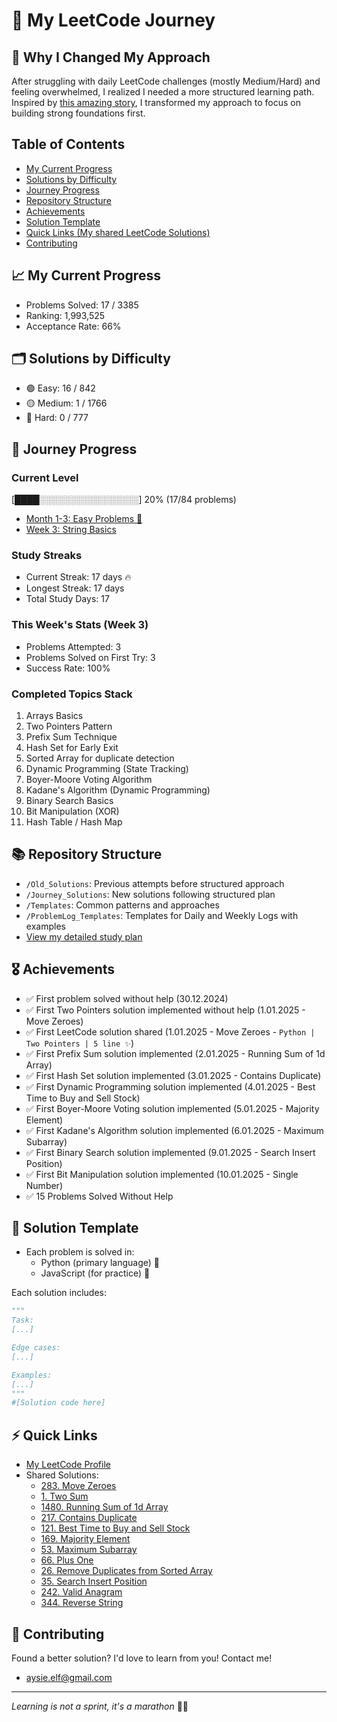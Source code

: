 # 🚀 My LeetCode Journey

## 🔄 Why I Changed My Approach
After struggling with daily LeetCode challenges (mostly Medium/Hard) and feeling overwhelmed, I realized I needed a more structured learning path. Inspired by [this amazing story](https://leetcode.com/discuss/interview-experience/716202/amz-google-facebook-offer-reject-reject-my-journey-from-failure-to-offer-at-faang), I transformed my approach to focus on building strong foundations first.

## Table of Contents
- [My Current Progress](#-my-current-progress)
- [Solutions by Difficulty](#-solutions-by-difficulty)
- [Journey Progress](#-journey-progress)
- [Repository Structure](#-repository-structure)
- [Achievements](#-achievements)
- [Solution Template](#-solution-template)
- [Quick Links (My shared LeetCode Solutions)](#-quick-links)
- [Contributing](#-contributing)

## 📈 My Current Progress
- Problems Solved: 17 / 3385
- Ranking: 1,993,525
- Acceptance Rate: 66%

## 🗂️ Solutions by Difficulty
- 🟢 Easy: 16 / 842
- 🟡 Medium: 1 / 1766
- 🔴 Hard: 0 / 777

## 🎯 Journey Progress
### Current Level
[████░░░░░░░░░░░░░░░░] 20% (17/84 problems)
- [Month 1-3: Easy Problems 👶](Journey_Solutions/1_Month)
- [Week 3: String Basics](Journey_Solutions/1_Month/3_Week)

### Study Streaks
- Current Streak: 17 days 🔥
- Longest Streak: 17 days
- Total Study Days: 17

### This Week's Stats (Week 3)
- Problems Attempted: 3
- Problems Solved on First Try: 3
- Success Rate: 100%

### Completed Topics Stack
1. Arrays Basics
2. Two Pointers Pattern
3. Prefix Sum Technique
4. Hash Set for Early Exit
5. Sorted Array for duplicate detection
6. Dynamic Programming (State Tracking)
7. Boyer-Moore Voting Algorithm
8. Kadane's Algorithm (Dynamic Programming)
9. Binary Search Basics
10. Bit Manipulation (XOR)
11. Hash Table / Hash Map

## 📚 Repository Structure
- `/Old_Solutions`: Previous attempts before structured approach
- `/Journey_Solutions`: New solutions following structured plan
- `/Templates`: Common patterns and approaches
- `/ProblemLog_Templates`: Templates for Daily and Weekly Logs with examples
- [View my detailed study plan](LeetCodeStudyGuide.md)

## 🎖️ Achievements
*  ✅ First problem solved without help (30.12.2024)
*  ✅ First Two Pointers solution implemented without help (1.01.2025 - Move Zeroes)
*  ✅ First LeetCode solution shared (1.01.2025 - Move Zeroes - `Python | Two Pointers | 5 line ✨`)
*  ✅ First Prefix Sum solution implemented (2.01.2025 - Running Sum of 1d Array)
*  ✅ First Hash Set solution implemented (3.01.2025 - Contains Duplicate)
*  ✅ First Dynamic Programming solution implemented (4.01.2025 - Best Time to Buy and Sell Stock)
*  ✅ First Boyer-Moore Voting solution implemented (5.01.2025 - Majority Element)
*  ✅ First Kadane's Algorithm solution implemented (6.01.2025 - Maximum Subarray)
*  ✅ First Binary Search solution implemented (9.01.2025 - Search Insert Position)
*  ✅ First Bit Manipulation solution implemented (10.01.2025 - Single Number)
*  ✅ 15 Problems Solved Without Help

## 📝 Solution Template
- Each problem is solved in:
  * Python (primary language) 🐍
  * JavaScript (for practice) 💛

Each solution includes:
```python
"""
Task:
[...]

Edge cases:
[...]

Examples:
[...]
"""
#[Solution code here]
```

## ⚡ Quick Links
- [My LeetCode Profile](https://leetcode.com/u/aysieelf/)
- Shared Solutions:
  - [283. Move Zeroes](https://leetcode.com/problems/move-zeroes/solutions/6212328/python-two-pointers-5-lines)
  - [1. Two Sum](https://leetcode.com/problems/two-sum/solutions/6212397/python-hash-table-with-parallel-processi-ljp6)
  - [1480. Running Sum of 1d Array](https://leetcode.com/problems/running-sum-of-1d-array/solutions/6217409/python-prefix-sum-from-on2-to-on-by-aysi-2yi3)
  - [217. Contains Duplicate](https://leetcode.com/problems/contains-duplicate/solutions/6222879/python-multiple-approaches-set-early-exi-jkg6)
  - [121. Best Time to Buy and Sell Stock](https://leetcode.com/problems/best-time-to-buy-and-sell-stock/solutions/6282550/python-javascript-from-brute-force-to-dp-rpai)
  - [169. Majority Element](https://leetcode.com/problems/majority-element/solutions/6232871/python-javascript-early-exit-hashmap-boyer-moore-voting-from-simple-to-memory-optimal)
  - [53. Maximum Subarray](https://leetcode.com/problems/maximum-subarray/solutions/6239319/python-kadanes-algorithm-from-20-to-90-p-46ro)
  - [66. Plus One](https://leetcode.com/problems/plus-one/solutions/6244316/python-array-manipulation-in-place-vs-ne-yj64)
  - [26. Remove Duplicates from Sorted Array](https://leetcode.com/problems/remove-duplicates-from-sorted-array/solutions/6248281/python-two-pointers-bears-100-by-aysieel-30es)
  - [35. Search Insert Position](https://leetcode.com/problems/search-insert-position/solutions/6253947/python-easy-to-read-binary-search-beats-tzkop)
  - [242. Valid Anagram](https://leetcode.com/problems/valid-anagram/solutions/6273663/python-javascript-simple-hash-table-clea-qogq)
  - [344. Reverse String](https://leetcode.com/problems/reverse-string/solutions/6282525/python-javascript-two-pointers-2-lines-s-td1l)


## 🌟 Contributing
Found a better solution? I'd love to learn from you! Contact me!
- aysie.elf@gmail.com
---
*Learning is not a sprint, it's a marathon* 🏃‍♀️